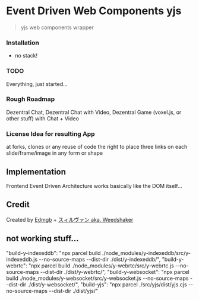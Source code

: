 # Event Driven Web Components yjs

> yjs web components wrapper


### Installation

- no stack!


### TODO

Everything, just started...

### Rough Roadmap

Dezentral Chat, Dezentral Chat with Video, Dezentral Game (voxel.js, or other stuff) with Chat + Video

### License Idea for resulting App

at forks, clones or any reuse of code the right to place three links on each slide/frame/image in any form or shape

## Implementation

Frontend Event Driven Architecture works basically like the DOM itself...


## Credit

Created by [Edmgb](https://github.com/Edmgb) + [スィルヴァン aka. Weedshaker](https://github.com/Weedshaker)

## not working stuff...
"build-y-indexeddb": "npx parcel build ./node_modules/y-indexeddb/src/y-indexeddb.js --no-source-maps --dist-dir ./dist/y-indexeddb/",
"build-y-webrtc": "npx parcel build ./node_modules/y-webrtc/src/y-webrtc.js --no-source-maps --dist-dir ./dist/y-webrtc/",
"build-y-websocket": "npx parcel build ./node_modules/y-websocket/src/y-websocket.js --no-source-maps --dist-dir ./dist/y-websocket/",
"build-yjs": "npx parcel ./src/yjs/dist/yjs.cjs --no-source-maps --dist-dir ./dist/yjs/"
